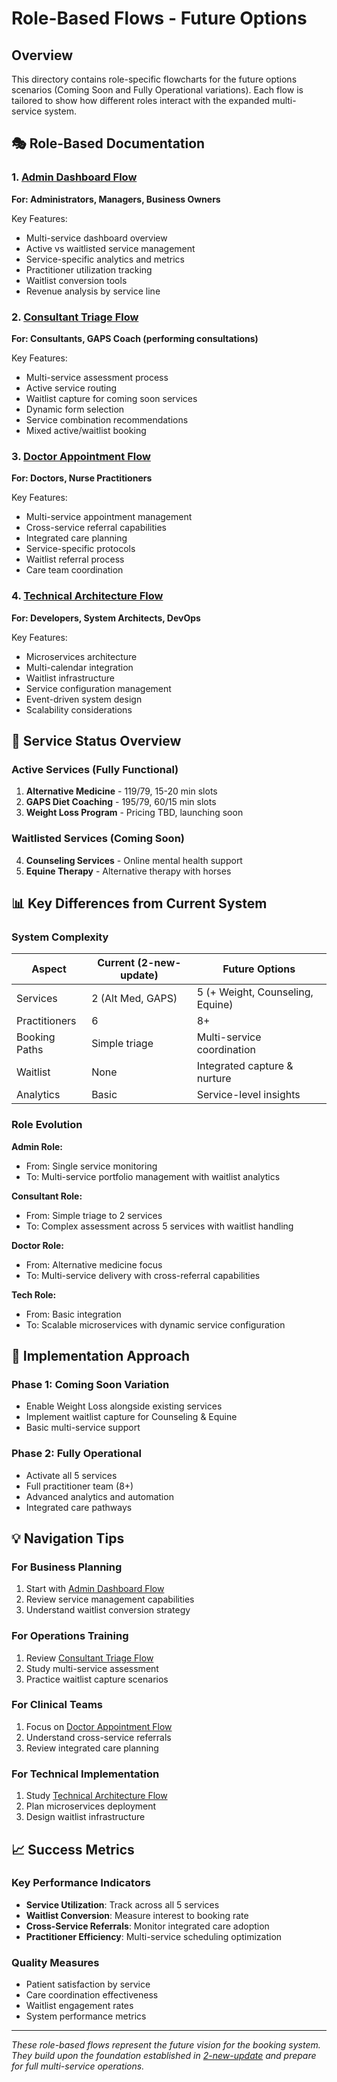 # Role-Based Flows - Future Options

## Overview
This directory contains role-specific flowcharts for the future options scenarios (Coming Soon and Fully Operational variations). Each flow is tailored to show how different roles interact with the expanded multi-service system.

## 🎭 Role-Based Documentation

### 1. [Admin Dashboard Flow](./admin-dashboard-flow.md)
**For: Administrators, Managers, Business Owners**

Key Features:
- Multi-service dashboard overview
- Active vs waitlisted service management
- Service-specific analytics and metrics
- Practitioner utilization tracking
- Waitlist conversion tools
- Revenue analysis by service line

### 2. [Consultant Triage Flow](./consultant-triage-flow.md)
**For: Consultants, GAPS Coach (performing consultations)**

Key Features:
- Multi-service assessment process
- Active service routing
- Waitlist capture for coming soon services
- Dynamic form selection
- Service combination recommendations
- Mixed active/waitlist booking

### 3. [Doctor Appointment Flow](./doctor-appointment-flow.md)
**For: Doctors, Nurse Practitioners**

Key Features:
- Multi-service appointment management
- Cross-service referral capabilities
- Integrated care planning
- Service-specific protocols
- Waitlist referral process
- Care team coordination

### 4. [Technical Architecture Flow](./tech-architecture-flow.md)
**For: Developers, System Architects, DevOps**

Key Features:
- Microservices architecture
- Multi-calendar integration
- Waitlist infrastructure
- Service configuration management
- Event-driven system design
- Scalability considerations

## 🔄 Service Status Overview

### Active Services (Fully Functional)
1. **Alternative Medicine** - $119/$79, 15-20 min slots
2. **GAPS Diet Coaching** - $195/$79, 60/15 min slots
3. **Weight Loss Program** - Pricing TBD, launching soon

### Waitlisted Services (Coming Soon)
4. **Counseling Services** - Online mental health support
5. **Equine Therapy** - Alternative therapy with horses

## 📊 Key Differences from Current System

### System Complexity
| Aspect | Current (2-new-update) | Future Options |
|--------|----------------------|----------------|
| Services | 2 (Alt Med, GAPS) | 5 (+ Weight, Counseling, Equine) |
| Practitioners | 6 | 8+ |
| Booking Paths | Simple triage | Multi-service coordination |
| Waitlist | None | Integrated capture & nurture |
| Analytics | Basic | Service-level insights |

### Role Evolution

**Admin Role:**
- From: Single service monitoring
- To: Multi-service portfolio management with waitlist analytics

**Consultant Role:**
- From: Simple triage to 2 services
- To: Complex assessment across 5 services with waitlist handling

**Doctor Role:**
- From: Alternative medicine focus
- To: Multi-service delivery with cross-referral capabilities

**Tech Role:**
- From: Basic integration
- To: Scalable microservices with dynamic service configuration

## 🚀 Implementation Approach

### Phase 1: Coming Soon Variation
- Enable Weight Loss alongside existing services
- Implement waitlist capture for Counseling & Equine
- Basic multi-service support

### Phase 2: Fully Operational
- Activate all 5 services
- Full practitioner team (8+)
- Advanced analytics and automation
- Integrated care pathways

## 💡 Navigation Tips

### For Business Planning
1. Start with [Admin Dashboard Flow](./admin-dashboard-flow.md)
2. Review service management capabilities
3. Understand waitlist conversion strategy

### For Operations Training
1. Review [Consultant Triage Flow](./consultant-triage-flow.md)
2. Study multi-service assessment
3. Practice waitlist capture scenarios

### For Clinical Teams
1. Focus on [Doctor Appointment Flow](./doctor-appointment-flow.md)
2. Understand cross-service referrals
3. Review integrated care planning

### For Technical Implementation
1. Study [Technical Architecture Flow](./tech-architecture-flow.md)
2. Plan microservices deployment
3. Design waitlist infrastructure

## 📈 Success Metrics

### Key Performance Indicators
- **Service Utilization**: Track across all 5 services
- **Waitlist Conversion**: Measure interest to booking rate
- **Cross-Service Referrals**: Monitor integrated care adoption
- **Practitioner Efficiency**: Multi-service scheduling optimization

### Quality Measures
- Patient satisfaction by service
- Care coordination effectiveness
- Waitlist engagement rates
- System performance metrics

---

*These role-based flows represent the future vision for the booking system. They build upon the foundation established in [2-new-update](../../2-new-update/) and prepare for full multi-service operations.*